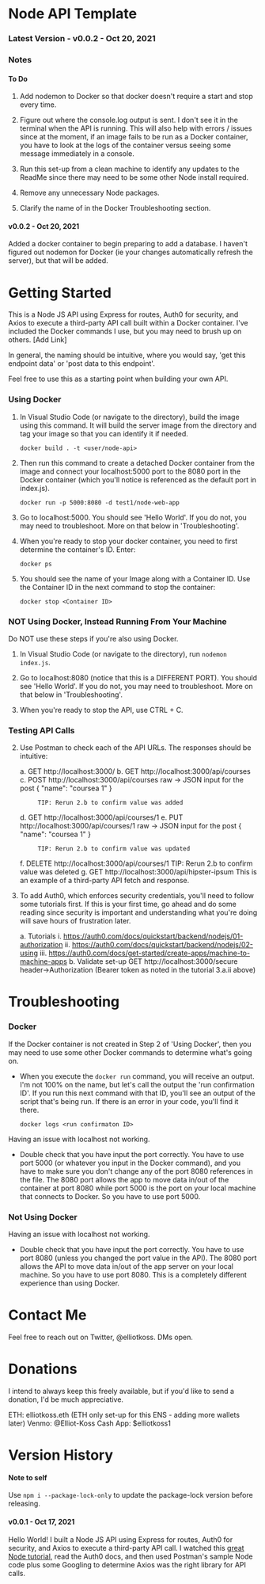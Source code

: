 # Node API Template

### Latest Version - v0.0.2 - Oct 20, 2021

### Notes

#### To Do

1. Add nodemon to Docker so that docker doesn't require a start and stop every time.

2. Figure out where the console.log output is sent. I don't see it in the terminal when the API is running. This will also help with errors / issues since at the moment, if an image fails to be run as a Docker container, you have to look at the logs of the container versus seeing some message immediately in a console.

2. Run this set-up from a clean machine to identify any updates to the ReadMe since there may need to be some other Node install required.

3. Remove any unnecessary Node packages.

4. Clarify the name of <run container ID> in the Docker Troubleshooting section.

#### v0.0.2 - Oct 20, 2021

Added a docker container to begin preparing to add a database. I haven't figured out nodemon for Docker (ie your changes automatically refresh the server), but that will be added.

# Getting Started

This is a Node JS API using Express for routes, Auth0 for security, and Axios to execute a third-party API call built within a Docker container. I've included the Docker commands I use, but you may need to brush up on others. [Add Link]

In general, the naming should be intuitive, where you would say, 'get this endpoint data' or 'post data to this endpoint'.

Feel free to use this as a starting point when building your own API.

### Using Docker

1. In Visual Studio Code (or navigate to the directory), build the image using this command. It will build the server image from the directory and tag your image so that you can identify it if needed.

    `docker build . -t <user/node-api>`

2. Then run this command to create a detached Docker container from the image and connect your localhost:5000 port to the 8080 port in the Docker container (which you'll notice is referenced as the default port in index.js).
    
    `docker run -p 5000:8080 -d test1/node-web-app`

3. Go to localhost:5000. You should see 'Hello World'. If you do not, you may need to troubleshoot. More on that below in 'Troubleshooting'.

4. When you're ready to stop your docker container, you need to first determine the container's ID. Enter:

    `docker ps`

5. You should see the name of your Image along with a Container ID. Use the Container ID in the next command to stop the container:

    `docker stop <Container ID>`

### NOT Using Docker, Instead Running From Your Machine

Do NOT use these steps if you're also using Docker.

1. In Visual Studio Code (or navigate to the directory), run `nodemon index.js`.

2. Go to localhost:8080 (notice that this is a DIFFERENT PORT). You should see 'Hello World'. If you do not, you may need to troubleshoot. More on that below in 'Troubleshooting'.

3. When you're ready to stop the API, use CTRL + C.

### Testing API Calls

2. Use Postman to check each of the API URLs. The responses should be intuitive:

    a.  GET http://localhost:3000/
    b.  GET http://localhost:3000/api/courses
    c.  POST http://localhost:3000/api/courses
            raw -> JSON input for the post
            {
                "name": "coursea 1"
            }

            TIP: Rerun 2.b to confirm value was added
    d.  GET http://localhost:3000/api/courses/1
    e.  PUT http://localhost:3000/api/courses/1
            raw -> JSON input for the post
            {
                "name": "coursea 1"
            }

            TIP: Rerun 2.b to confirm value was updated
    f.  DELETE http://localhost:3000/api/courses/1
            TIP: Rerun 2.b to confirm value was deleted
    g.  GET http://localhost:3000/api/hipster-ipsum
            This is an example of a third-party API fetch and response.

3. To add Auth0, which enforces security credentials, you'll need to follow some tutorials first. If this is your first time, go ahead and do some reading since security is important and understanding what you're doing will save hours of frustration later.

    a. Tutorials
        i.      https://auth0.com/docs/quickstart/backend/nodejs/01-authorization
        ii.     https://auth0.com/docs/quickstart/backend/nodejs/02-using
        iii.    https://auth0.com/docs/get-started/create-apps/machine-to-machine-apps
    b. Validate set-up
        GET http://localhost:3000/secure
            header->Authorization (Bearer token as noted in the tutorial 3.a.ii above)

# Troubleshooting

### Docker

If the Docker container is not created in Step 2 of 'Using Docker', then you may need to use some other Docker commands to determine what's going on.

- When you execute the `docker run` command, you will receive an output. I'm not 100% on the name, but let's call the output the 'run confirmation ID'. If you run this next command with that ID, you'll see an output of the script that's being run. If there is an error in your code, you'll find it there.
        
    `docker logs <run confirmaton ID>`

Having an issue with localhost not working.

- Double check that you have input the port correctly. You have to use port 5000 (or whatever you input in the Docker command), and you have to make sure you don't change any of the port 8080 references in the file. The 8080 port allows the app to move data in/out of the container at port 8080 while port 5000 is the port on your local machine that connects to Docker. So you have to use port 5000.

### Not Using Docker

Having an issue with localhost not working.

- Double check that you have input the port correctly. You have to use port 8080 (unless you changed the port value in the API). The 8080 port allows the API to move data in/out of the app server on your local machine. So you have to use port 8080. This is a completely different experience than using Docker.

# Contact Me

Feel free to reach out on Twitter, @elliotkoss. DMs open.

# Donations

I intend to always keep this freely available, but if you'd like to send a donation, I'd be much appreciative.

ETH: elliotkoss.eth (ETH only set-up for this ENS - adding more wallets later)
Venmo: @Elliot-Koss
Cash App: $elliotkoss1

# Version History 

#### Note to self

Use `npm i --package-lock-only` to update the package-lock version before releasing.

#### v0.0.1 - Oct 17, 2021

Hello World! I built a Node JS API using Express for routes, Auth0 for security, and Axios to execute a third-party API call. I watched this [great Node tutorial](https://www.youtube.com/watch?v=pKd0Rpw7O48), read the Auth0 docs, and then used Postman's sample Node code plus some Googling to determine Axios was the right library for API calls.
